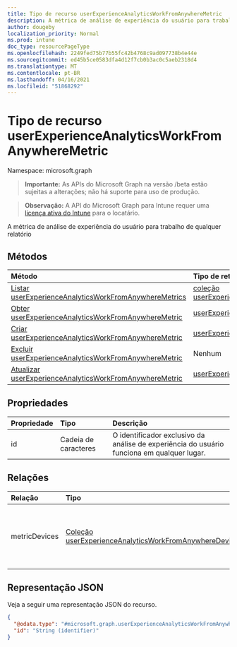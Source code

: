 ```yaml
---
title: Tipo de recurso userExperienceAnalyticsWorkFromAnywhereMetric
description: A métrica de análise de experiência do usuário para trabalho de qualquer relatório
author: dougeby
localization_priority: Normal
ms.prod: intune
doc_type: resourcePageType
ms.openlocfilehash: 2249fed75b77b55fc42b4768c9ad097738b4e44e
ms.sourcegitcommit: ed45b5ce0583dfa4d12f7cb0b3ac0c5aeb2318d4
ms.translationtype: MT
ms.contentlocale: pt-BR
ms.lasthandoff: 04/16/2021
ms.locfileid: "51868292"
---
```

# <a name="userexperienceanalyticsworkfromanywheremetric-resource-type"></a>Tipo de recurso userExperienceAnalyticsWorkFromAnywhereMetric

Namespace: microsoft.graph

> **Importante:** As APIs do Microsoft Graph na versão /beta estão sujeitas a alterações; não há suporte para uso de produção.

> **Observação:** A API do Microsoft Graph para Intune requer uma [licença ativa do Intune](https://go.microsoft.com/fwlink/?linkid=839381) para o locatário.

A métrica de análise de experiência do usuário para trabalho de qualquer relatório

## <a name="methods"></a>Métodos
|Método|Tipo de retorno|Descrição|
|:---|:---|:---|
|[Listar userExperienceAnalyticsWorkFromAnywhereMetrics](../api/intune-devices-userexperienceanalyticsworkfromanywheremetric-list.md)|[coleção userExperienceAnalyticsWorkFromAnywhereMetric](../resources/intune-devices-userexperienceanalyticsworkfromanywheremetric.md)|Listar propriedades e relações dos [objetos userExperienceAnalyticsWorkFromAnywhereMetric.](../resources/intune-devices-userexperienceanalyticsworkfromanywheremetric.md)|
|[Obter userExperienceAnalyticsWorkFromAnywhereMetric](../api/intune-devices-userexperienceanalyticsworkfromanywheremetric-get.md)|[userExperienceAnalyticsWorkFromAnywhereMetric](../resources/intune-devices-userexperienceanalyticsworkfromanywheremetric.md)|Leia propriedades e relações do [objeto userExperienceAnalyticsWorkFromAnywhereMetric.](../resources/intune-devices-userexperienceanalyticsworkfromanywheremetric.md)|
|[Criar userExperienceAnalyticsWorkFromAnywhereMetric](../api/intune-devices-userexperienceanalyticsworkfromanywheremetric-create.md)|[userExperienceAnalyticsWorkFromAnywhereMetric](../resources/intune-devices-userexperienceanalyticsworkfromanywheremetric.md)|Crie um novo [objeto userExperienceAnalyticsWorkFromAnywhereMetric.](../resources/intune-devices-userexperienceanalyticsworkfromanywheremetric.md)|
|[Excluir userExperienceAnalyticsWorkFromAnywhereMetric](../api/intune-devices-userexperienceanalyticsworkfromanywheremetric-delete.md)|Nenhum|Exclui um [userExperienceAnalyticsWorkFromAnywhereMetric](../resources/intune-devices-userexperienceanalyticsworkfromanywheremetric.md).|
|[Atualizar userExperienceAnalyticsWorkFromAnywhereMetric](../api/intune-devices-userexperienceanalyticsworkfromanywheremetric-update.md)|[userExperienceAnalyticsWorkFromAnywhereMetric](../resources/intune-devices-userexperienceanalyticsworkfromanywheremetric.md)|Atualize as propriedades de [um objeto userExperienceAnalyticsWorkFromAnywhereMetric.](../resources/intune-devices-userexperienceanalyticsworkfromanywheremetric.md)|

## <a name="properties"></a>Propriedades
|Propriedade|Tipo|Descrição|
|:---|:---|:---|
|id|Cadeia de caracteres|O identificador exclusivo da análise de experiência do usuário funciona em qualquer lugar.|

## <a name="relationships"></a>Relações
|Relação|Tipo|Descrição|
|:---|:---|:---|
|metricDevices|[Coleção userExperienceAnalyticsWorkFromAnywhereDevice](../resources/intune-devices-userexperienceanalyticsworkfromanywheredevice.md)|O trabalho de dispositivos métricos em qualquer lugar.|

## <a name="json-representation"></a>Representação JSON
Veja a seguir uma representação JSON do recurso.
<!-- {
  "blockType": "resource",
  "keyProperty": "id",
  "@odata.type": "microsoft.graph.userExperienceAnalyticsWorkFromAnywhereMetric"
}
-->
``` json
{
  "@odata.type": "#microsoft.graph.userExperienceAnalyticsWorkFromAnywhereMetric",
  "id": "String (identifier)"
}
```





